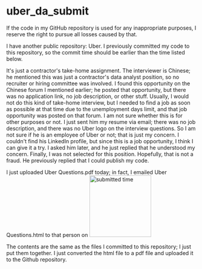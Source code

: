 # uber_da_submit


If the code in my GitHub repository is used for any inappropriate purposes, I reserve the right to pursue all losses caused by that.

I have another public repository: Uber. I previously committed my code to this repository, so the commit time should be earlier than the time listed below.

It's just a contractor's take-home assignment. The interviewer is Chinese; he mentioned this was just a contractor's data analyst position, so no recruiter or hiring committee was involved. I found this opportunity on the Chinese forum I mentioned earlier; he posted that opportunity, but there was no application link, no job description, or other stuff. Usually, I would not do this kind of take-home interview, but I needed to find a job as soon as possible at that time due to the unemployment days limit, and that job opportunity was posted on that forum. I am not sure whether this is for other purposes or not. I just sent him my resume via email; there was no job description, and there was no Uber logo on the interview questions. So I am not sure if he is an employee of Uber or not; that is just my concern. I couldn't find his LinkedIn profile, but since this is a job opportunity, I think I can give it a try. I asked him later, and he just replied that he understood my concern. Finally, I was not selected for this position. Hopefully, that is not a fraud. He previously replied that I could publish my code.

I just uploaded Uber Questions.pdf today; in fact, I emailed Uber Questions.html to that person on <img width="163" alt="submitted time" src="https://user-images.githubusercontent.com/33749919/183723671-c7c3dc78-6be4-4238-be40-5ac0120686bf.png">

The contents are the same as the files I committed to this repository; I just put them together. I just converted the html file to a pdf file and uploaded it to the Github repository.


